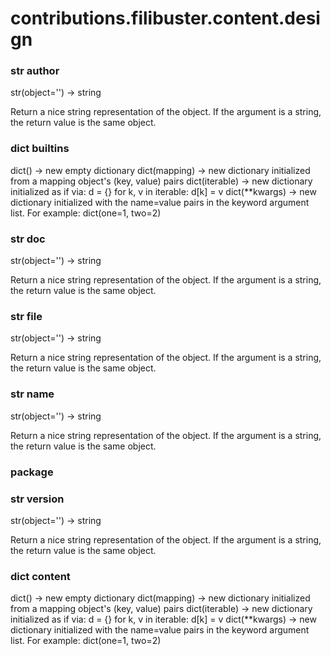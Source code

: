 # contributions.filibuster.content.design

### str __author__
str(object='') -> string

Return a nice string representation of the object.
If the argument is a string, the return value is the same object.
### dict __builtins__
dict() -> new empty dictionary
dict(mapping) -> new dictionary initialized from a mapping object's
(key, value) pairs
dict(iterable) -> new dictionary initialized as if via:
d = {}
for k, v in iterable:
d[k] = v
dict(**kwargs) -> new dictionary initialized with the name=value pairs
in the keyword argument list.  For example:  dict(one=1, two=2)
### str __doc__
str(object='') -> string

Return a nice string representation of the object.
If the argument is a string, the return value is the same object.
### str __file__
str(object='') -> string

Return a nice string representation of the object.
If the argument is a string, the return value is the same object.
### str __name__
str(object='') -> string

Return a nice string representation of the object.
If the argument is a string, the return value is the same object.
### __package__
### str __version__
str(object='') -> string

Return a nice string representation of the object.
If the argument is a string, the return value is the same object.
### dict content
dict() -> new empty dictionary
dict(mapping) -> new dictionary initialized from a mapping object's
(key, value) pairs
dict(iterable) -> new dictionary initialized as if via:
d = {}
for k, v in iterable:
d[k] = v
dict(**kwargs) -> new dictionary initialized with the name=value pairs
in the keyword argument list.  For example:  dict(one=1, two=2)
